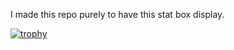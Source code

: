 I made this repo purely to have this stat box display.

[![trophy](https://github-profile-trophy.vercel.app/?username=lyxal&theme=discord)](https://github.com/ryo-ma/github-profile-trophy)

